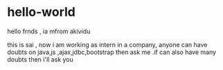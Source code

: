 # hello-world

hello frnds ,
 ia mfrom akividu


  this is sai , now i am working as intern in a company, anyone can have doubts on java,js ,ajax,jdbc,bootstrap then ask me .if can also have many doubts then i'll ask you
